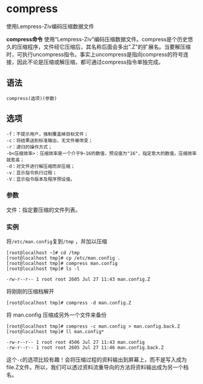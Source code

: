 compress
===

使用Lempress-Ziv编码压缩数据文件


**compress命令** 使用“Lempress-Ziv”编码压缩数据文件。compress是个历史悠久的压缩程序，文件经它压缩后，其名称后面会多出".Z"的扩展名。当要解压缩时，可执行uncompress指令。事实上uncompress是指向compress的符号连接，因此不论是压缩或解压缩，都可通过compress指令单独完成。

## 语法

```
compress(选项)(参数)
```

## 选项

```
-f：不提示用户，强制覆盖掉目标文件；
-c：将结果送到标准输出，无文件被改变；
-r：递归的操作方式；
-b<压缩效率>：压缩效率是一个介于9~16的数值，预设值为"16"，指定愈大的数值，压缩效率就愈高；
-d：对文件进行解压缩而非压缩；
-v：显示指令执行过程；
-V：显示指令版本及程序预设值。
```

### 参数

文件：指定要压缩的文件列表。

### 实例

将`/etc/man.config`复到`/tmp` ，并加以压缩

```
[root@localhost ~]# cd /tmp
[root@localhost tmp]# cp /etc/man.config .
[root@localhost tmp]# compress man.config
[root@localhost tmp]# ls -l
```

```
-rw-r--r-- 1 root root 2605 Jul 27 11:43 man.config.Z
```

将刚刚的压缩档解开

```
[root@localhost tmp]# compress -d man.config.Z
```

将 man.config 压缩成另外一个文件来备份

```
[root@localhost tmp]# compress -c man.config > man.config.back.Z
[root@localhost tmp]# ll man.config*
```

```
-rw-r--r-- 1 root root 4506 Jul 27 11:43 man.config
-rw-r--r-- 1 root root 2605 Jul 27 11:46 man.config.back.Z
```

这个`-c`的选项比较有趣！会将压缩过程的资料输出到屏幕上，而不是写入成为file.Z文件。所以，我们可以透过资料流重导向的方法将资料输出成为另一个档名。



